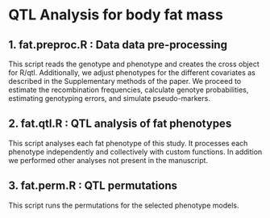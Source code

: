 # QTL Analysis for body fat mass

## 1. fat.preproc.R : Data data pre-processing
This script reads the genotype and phenotype and creates the cross object for R/qtl.  Additionally, we adjust phenotypes for the different covariates as described in the Supplementary methods of the paper.  We proceed to estimate the recombination frequencies, calculate genotye probabilities, estimating genotyping errors, and simulate pseudo-markers.

## 2. fat.qtl.R : QTL analysis of fat phenotypes
This script analyses each fat phenotype of this study.  It processes each phenotype independently and collectively with custom functions.  In addition we performed other analyses not present in the manuscript.

## 3. fat.perm.R : QTL permutations
This script runs the permutations for the selected phenotype models.
